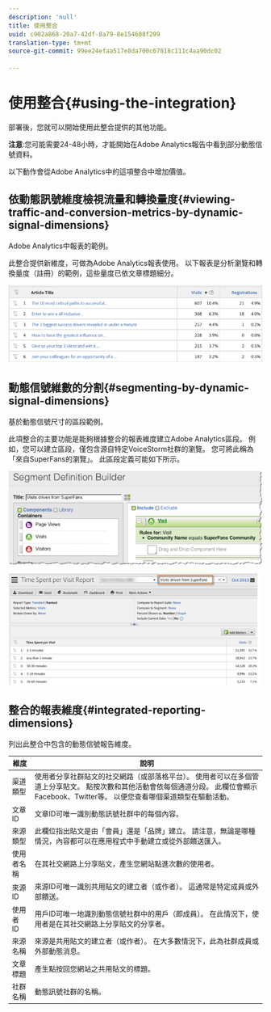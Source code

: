```yaml
---
description: 'null'
title: 使用整合
uuid: c902a868-20a7-42df-8a79-8e154608f299
translation-type: tm+mt
source-git-commit: 99ee24efaa517e8da700c67818c111c4aa90dc02

---
```



# 使用整合{#using-the-integration}

部署後，您就可以開始使用此整合提供的其他功能。

**注意**:您可能需要24-48小時，才能開始在Adobe Analytics報告中看到部分動態信號資料。

以下動作會從Adobe Analytics中的這項整合中增加價值。

## 依動態訊號維度檢視流量和轉換量度{#viewing-traffic-and-conversion-metrics-by-dynamic-signal-dimensions}

Adobe Analytics中報表的範例。

此整合提供新維度，可做為Adobe Analytics報表使用。 以下報表是分析瀏覽和轉換量度（註冊）的範例，這些量度已依文章標題細分。

![](assets/examplereport.png)

## 動態信號維數的分割{#segmenting-by-dynamic-signal-dimensions}

基於動態信號尺寸的區段範例。

此項整合的主要功能是能夠根據整合的報表維度建立Adobe Analytics區段。 例如，您可以建立區段，僅包含源自特定VoiceStorm社群的瀏覽。 您可將此稱為「來自SuperFans的瀏覽」。 此區段定義可能如下所示。

![](assets/segment1.png)

![](assets/segment2.png)

## 整合的報表維度{#integrated-reporting-dimensions}

列出此整合中包含的動態信號報告維度。

| 維度 | 說明 |
|---|---|
| 渠道類型 | 使用者分享社群貼文的社交網路（或部落格平台）。 使用者可以在多個管道上分享貼文。 點按次數和其他活動會依每個通道分段。 此欄位會顯示Facebook、Twitter等。 以便您查看哪個渠道類型在驅動活動。 |
| 文章ID | 文章ID可唯一識別動態訊號社群中的每個內容。 |
| 來源類型 | 此欄位指出貼文是由「會員」還是「品牌」建立。 請注意，無論是哪種情況，內容都可以在應用程式中手動建立或從外部饋送匯入。 |
| 使用者名稱 | 在其社交網路上分享貼文，產生您網站點進次數的使用者。 |
| 來源ID | 來源ID可唯一識別共用貼文的建立者（或作者）。 這通常是特定成員或外部饋送。 |
| 使用者 ID | 用戶ID可唯一地識別動態信號社群中的用戶（即成員）。 在此情況下，使用者是在其社交網路上分享貼文的分享者。 |
| 來源名稱 | 來源是共用貼文的建立者（或作者）。 在大多數情況下，此為社群成員或外部動態消息。 |
| 文章標題 | 產生點按回您網站之共用貼文的標題。 |
| 社群名稱 | 動態訊號社群的名稱。 |

